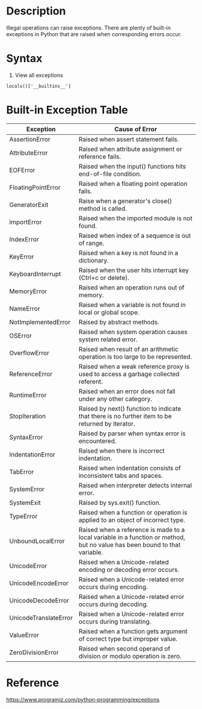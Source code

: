 # Description
Illegal operations can raise exceptions. There are plenty of built-in exceptions in Python that are raised when corresponding errors occur.

# Syntax
1. View all exceptions
```
locals()['__builtins__']
```

# Built-in Exception Table
|Exception|Cause of Error                                                                                                                          |
|---------|----------------------------------------------------------------------------------------------------------------------------------------|
|AssertionError			|Raised when assert statement fails.                                                                                       |
|AttributeError			|Raised when attribute assignment or reference fails.                                                                      |
|EOFError				|Raised when the input() functions hits end-of-file condition.                                                             |
|FloatingPointError		|Raised when a floating point operation fails.                                                                             |
|GeneratorExit			|Raise when a generator's close() method is called.                                                                        |
|ImportError			|Raised when the imported module is not found.                                                                             |
|IndexError				|Raised when index of a sequence is out of range.                                                                          |
|KeyError				|Raised when a key is not found in a dictionary.                                                                           |
|KeyboardInterrupt		|Raised when the user hits interrupt key (Ctrl+c or delete).                                                               |
|MemoryError			|Raised when an operation runs out of memory.                                                                              |
|NameError				|Raised when a variable is not found in local or global scope.                                                             |
|NotImplementedError	|Raised by abstract methods.                                                                                               |
|OSError				|Raised when system operation causes system related error.                                                                 |
|OverflowError			|Raised when result of an arithmetic operation is too large to be represented.                                             |
|ReferenceError			|Raised when a weak reference proxy is used to access a garbage collected referent.                                        |
|RuntimeError			|Raised when an error does not fall under any other category.                                                              |
|StopIteration			|Raised by next() function to indicate that there is no further item to be returned by iterator.                           |
|SyntaxError			|Raised by parser when syntax error is encountered.                                                                        |
|IndentationError		|Raised when there is incorrect indentation.                                                                               |
|TabError				|Raised when indentation consists of inconsistent tabs and spaces.                                                         |
|SystemError			|Raised when interpreter detects internal error.                                                                           |
|SystemExit				|Raised by sys.exit() function.                                                                                            |
|TypeError				|Raised when a function or operation is applied to an object of incorrect type.                                            |
|UnboundLocalError		|Raised when a reference is made to a local variable in a function or method, but no value has been bound to that variable.|
|UnicodeError			|Raised when a Unicode-related encoding or decoding error occurs.                                                          |
|UnicodeEncodeError		|Raised when a Unicode-related error occurs during encoding.                                                               |
|UnicodeDecodeError		|Raised when a Unicode-related error occurs during decoding.                                                               |
|UnicodeTranslateError	|Raised when a Unicode-related error occurs during translating.                                                            |
|ValueError				|Raised when a function gets argument of correct type but improper value.                                                  |
|ZeroDivisionError		|Raised when second operand of division or modulo operation is zero.                                                       |

# Reference
https://www.programiz.com/python-programming/exceptions